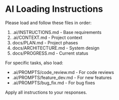 # AI Loading Instructions

Please load and follow these files in order:
1. .ai/INSTRUCTIONS.md - Base requirements
2. .ai/CONTEXT.md - Project context
3. docs/PLAN.md - Project phases
4. docs/ARCHITECTURE.md - System design
5. docs/PROGRESS.md - Current status

For specific tasks, also load:
- .ai/PROMPTS/code_review.md - For code reviews
- .ai/PROMPTS/feature_dev.md - For new features
- .ai/PROMPTS/bug_fix.md - For bug fixes

Apply all instructions to your responses. 